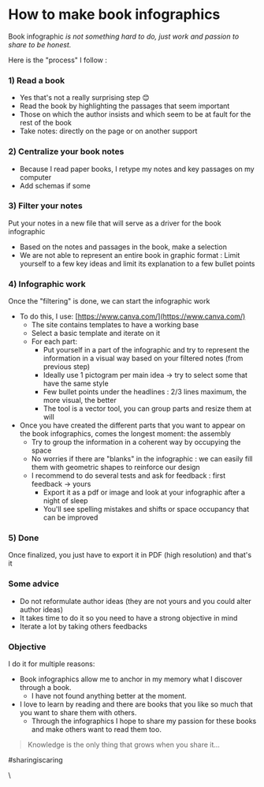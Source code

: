 # How to make book infographics

Book infographic _is not something hard to do, just work and passion to share to be honest._

Here is the "process" I follow :

### 1) Read a book

* Yes that's not a really surprising step 😊
* Read the book by highlighting the passages that seem important
* Those on which the author insists and which seem to be at fault for the rest of the book
* Take notes: directly on the page or on another support

### 2) Centralize your book notes

* Because I read paper books, I retype my notes and key passages on my computer
* Add schemas if some

### 3) Filter your notes

Put your notes in a new file that will serve as a driver for the book infographic

* Based on the notes and passages in the book, make a selection
* We are not able to represent an entire book in graphic format : Limit yourself to a few key ideas and limit its explanation to a few bullet points

### 4) Infographic work

Once the "filtering" is done, we can start the infographic work

* To do this, I use: [https://www.canva.com/](https://www.canva.com/)
  * The site contains templates to have a working base
  * Select a basic template and iterate on it
  * For each part:&#x20;
    * Put yourself in a part of the infographic and try to represent the information in a visual way based on your filtered notes (from previous step)
    * Ideally use 1 pictogram per main idea -> try to select some that have the same style
    * Few bullet points under the headlines : 2/3 lines maximum, the more visual, the better
    * The tool is a vector tool, you can group parts and resize them at will
* Once you have created the different parts that you want to appear on the book infographics, comes the longest moment: the assembly
  * Try to group the information in a coherent way by occupying the space
  * No worries if there are "blanks" in the infographic : we can easily fill them with geometric shapes to reinforce our design
  * I recommend to do several tests and ask for feedback : first feedback -> yours
    * Export it as a pdf or image and look at your infographic after a night of sleep
    * You'll see spelling mistakes and shifts or space occupancy that can be improved

### 5) Done

Once finalized, you just have to export it in PDF (high resolution) and that's it

### Some advice

* Do not reformulate author ideas (they are not yours and you could alter author ideas)
* It takes time to do it so you need to have a strong objective in mind
* Iterate a lot by taking others feedbacks

### Objective

I do it for multiple reasons:

* Book infographics allow me to anchor in my memory what I discover through a book.&#x20;
  * I have not found anything better at the moment.
* I love to learn by reading and there are books that you like so much that you want to share them with others.&#x20;
  * Through the infographics I hope to share my passion for these books and make others want to read them too.

> Knowledge is the only thing that grows when you share it...

\#sharingiscaring

\
